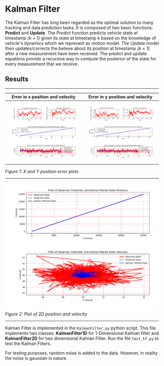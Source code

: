 # Kalman Filter

The Kalman Filter has long been regarded as the optimal solution to many tracking and data prediction tasks. It is composed of two basic functions: **Predict** and **Update**. The *Predict* function predicts vehicle state at timestamp *(k + 1)* given its state at timestamp *k* based on the knowledge of vehicle's dynamics which we represent as motion model. The *Update* model then updates/corrects the believe about its position at timestamp *(k + 1)* after a new measurement have been received. The predict and update equations provide a recursive way to compute the posterior of the state for every measurement that we receive.

## Results

---
| Error in x position and velocity  |  Error in y position and velocity |
|:---------------------------------:|:---------------------------------:|
|![](results/x_err.png)             | ![](results/y_err.png)            |  

*Figure 1: X and Y position error plots*

---

![](results/states.png)  
*Figure 2: Plot of 2D position and velocity*

---
Kalman Filter is implemented in the ```KalmanFilter.py``` python script. This file implements two classes: **KalmanFilter1D** for 1-Dimensional Kalman filter and **KalmanFilter2D** for two dimensional Kalman Filter. Run the file ```test_kf.py``` to test the Kalman Filters. 

For testing purposes, random noise is added to the data. However, in reality the noise is gaussian in nature.
